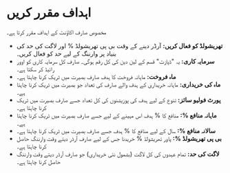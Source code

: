 # **اہداف مقرر کریں**

مخصوص صارف اکاؤنٹ کے اہداف مقرر کرتا ہے۔

- **تھریشولڈ کو فعال کریں:** آرڈر دینے کے وقت بی پی تھریشولڈ % اور لاگت کی حد کی بنیاد پر وارننگ کے لیے حد کو فعال کریں۔
- **سرمایہ کاری:** یہ "ڈپازٹ" قسم کے لین دین کی کل رقم ہوگی۔ صارف کل سرمایہ کاری کو اوور رائیڈ کر سکتا ہے۔
- **ماہ فروخت:** ماہانہ فروخت کا ہدف صارف بصیرت میں ٹریک کرنا چاہتا ہے۔
- **ماہ کی خریداری:** ماہانہ خریداری کے ہدف والے صارف کی تعداد جو بصیرت میں ٹریک کرنا چاہتا ہے۔
- **پورٹ فولیو سائز:** تنوع کے لیے ہدف کی پوزیشنوں کی کل تعداد جسے صارف بصیرت میں ٹریک کرنا چاہتا ہے۔
- **ماہانہ منافع %:** منافع کا % ہدف اس مہینے کے لیے جسے صارف بصیرت میں ٹریک کرنا چاہتا ہے۔
- **سالانہ منافع %:** سال کے لیے منافع کا % ہدف جسے صارف بصیرت میں ٹریک کرنا چاہتا ہے۔
- **بی پی تھریشولڈ %:** پاور تھریشولڈ % خریدنا جس کے لیے صارف آرڈر دیتے وقت وارننگ حاصل کرنا چاہتا ہے۔
- **لاگت کی حد:** تمام عہدوں کی کل لاگت (بشمول نئی خریداری) جو صارف آرڈر دیتے وقت وارننگ حاصل کرنا چاہتا ہے۔






